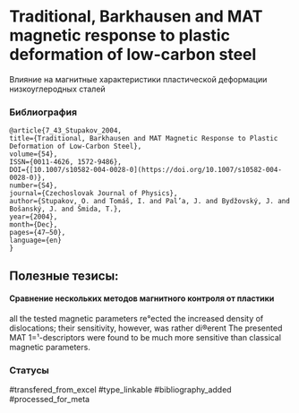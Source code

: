 # Traditional, Barkhausen and MAT magnetic response to plastic deformation of low-carbon steel

Влияние на магнитные характеристики пластической деформации низкоуглеродных сталей

### Библиография
```
@article{7_43_Stupakov_2004,
title={Traditional, Barkhausen and MAT Magnetic Response to Plastic Deformation of Low-Carbon Steel},
volume={54},
ISSN={0011-4626, 1572-9486},
DOI={[10.1007/s10582-004-0028-0](https://doi.org/10.1007/s10582-004-0028-0)},
number={S4},
journal={Czechoslovak Journal of Physics},
author={Stupakov, O. and Tomáš, I. and Pal’a, J. and Bydžovský, J. and Bošanský, J. and Šmida, T.},
year={2004},
month={Dec},
pages={47–50},
language={en}
}
```

## Полезные тезисы:

#### Сравнение нескольких методов магнитного контроля от пластики
all the tested magnetic parameters re°ected the increased density of dislocations; their sensitivity, however, was rather di®erent
The presented MAT 1=¹-descriptors were found to be much more sensitive than
classical magnetic parameters.


### Статусы
#transfered_from_excel 
#type_linkable 
#bibliography_added
#processed_for_meta
